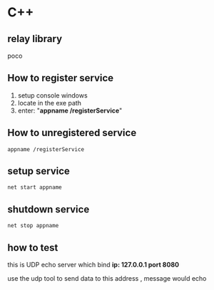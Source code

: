 
# C++
## relay library 
poco

## How to register service 
1. setup console windows
2. locate in the exe path
3. enter: "**appname /registerService**"

## How to unregistered service 
```
appname /registerService
```

## setup service
```
net start appname

```

## shutdown service
```
net stop appname
```

## how to test 
this is UDP echo server which bind  **ip: 127.0.0.1 port 8080**

use the udp tool to send data to this address , message would echo 
